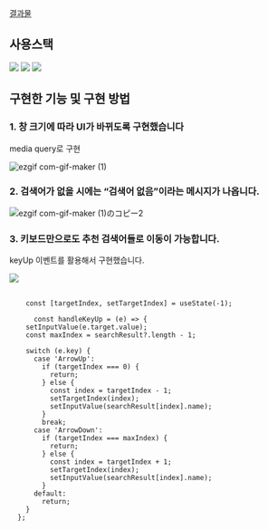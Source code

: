 [결과물](https://kaehehehe.github.io/wanted-codestates-project-2-10/)

## 사용스택
<div>
  <img src="https://img.shields.io/badge/react-%2320232a.svg?style=for-the-badge&logo=react&logoColor=%2361DAFB" />
  <img src="https://img.shields.io/badge/styled--components-DB7093?style=for-the-badge&logo=styled-components&logoColor=white" />
  <img src="https://img.shields.io/badge/redux--toolkit-%23593d88.svg?style=for-the-badge&logo=redux&logoColor=white" />
</div>


## 구현한 기능 및 구현 방법

### 1. 창 크기에 따라 UI가 바뀌도록 구현했습니다
<p>media query로 구현</p>

![ezgif com-gif-maker (1)](https://user-images.githubusercontent.com/77221488/161921575-e917bb07-948c-47a4-a923-d0f87ac3b8d3.gif)

### 2. 검색어가 없을 시에는 “검색어 없음”이라는 메시지가 나옵니다.
![ezgif com-gif-maker (1)のコピー2](https://user-images.githubusercontent.com/77221488/161921667-abc791c3-0850-4215-b169-4ddd20a841ad.gif)

### 3. 키보드만으로도 추천 검색어들로 이동이 가능합니다.
<p>keyUp 이벤트를 활용해서 구현했습니다.</p>
<img src="https://user-images.githubusercontent.com/77221488/161921652-b911ef36-9b76-48c1-87c1-ebe8e35286bf.gif" />

<pre>
  <code>
    const [targetIndex, setTargetIndex] = useState(-1);
    
      const handleKeyUp = (e) => {
    setInputValue(e.target.value);
    const maxIndex = searchResult?.length - 1;

    switch (e.key) {
      case 'ArrowUp':
        if (targetIndex === 0) {
          return;
        } else {
          const index = targetIndex - 1;
          setTargetIndex(index);
          setInputValue(searchResult[index].name);
        }
        break;
      case 'ArrowDown':
        if (targetIndex === maxIndex) {
          return;
        } else {
          const index = targetIndex + 1;
          setTargetIndex(index);
          setInputValue(searchResult[index].name);
        }
      default:
        return;
    }
  };
  </code>
</pre>
